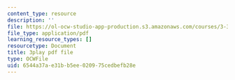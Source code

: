 ```yaml
---
content_type: resource
description: ''
file: https://ol-ocw-studio-app-production.s3.amazonaws.com/courses/3-320-atomistic-computer-modeling-of-materials-sma-5107-spring-2005/6544a37ae31bb5ee020975cedbefb28e_SbtqjZk80Qc.pdf
file_type: application/pdf
learning_resource_types: []
resourcetype: Document
title: 3play pdf file
type: OCWFile
uid: 6544a37a-e31b-b5ee-0209-75cedbefb28e
---
```

